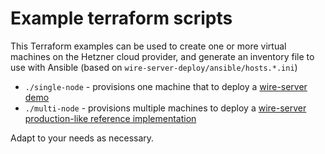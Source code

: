 # Example terraform scripts

This Terraform examples can be used to create one or more virtual machines on the Hetzner cloud provider, and generate an inventory file to use with Ansible (based on `wire-server-deploy/ansible/hosts.*.ini`)

* `./single-node` - provisions one machine that to deploy a [wire-server demo](https://docs.wire.com/how-to/install/planning.html#demo-installation-trying-functionality-out)
* `./multi-node` - provisions multiple machines to deploy a [wire-server production-like reference implementation](https://docs.wire.com/how-to/install/planning.html#production-installation-persistent-data-high-availability)

Adapt to your needs as necessary.

